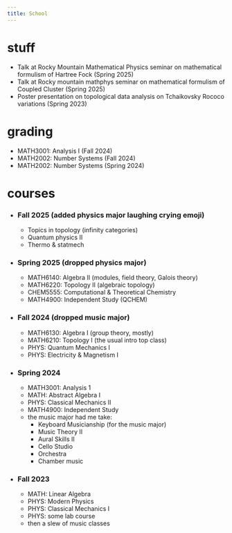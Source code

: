 ```yaml
---
title: School
---
```


# stuff 
- Talk at Rocky Mountain Mathematical Physics seminar on mathematical formulism of Hartree Fock (Spring 2025)
- Talk at Rocky mountain mathphys seminar on mathematical formulism of Coupled Cluster (Spring 2025)
- Poster presentation on topological data analysis on Tchaikovsky Rococo variations (Spring 2023)

# grading
- MATH3001: Analysis I (Fall 2024) 
- MATH2002: Number Systems (Fall 2024)
- MATH2002: Number Systems (Spring 2024)

# courses
- ### Fall 2025 (added physics major laughing crying emoji)
	- Topics in topology (infinity categories)
	- Quantum physics II
	- Thermo & statmech
- ### Spring 2025 (dropped physics major)
	- MATH6140: Algebra II (modules, field theory, Galois theory)
	- MATH6220: Topology II (algebraic topology)
	- CHEM5555: Computational & Theoretical Chemistry
	- MATH4900: Independent Study (QCHEM)
- ### Fall 2024 (dropped music major)
	- MATH6130: Algebra I (group theory, mostly)
	- MATH6210: Topology I (the usual intro top class)
	- PHYS: Quantum Mechanics I
	- PHYS: Electricity & Magnetism I
- ### Spring 2024
	- MATH3001: Analysis 1
	- MATH: Abstract Algebra I
	- PHYS: Classical Mechanics II
	- MATH4900: Independent Study
	- the music major had me take:
		- Keyboard Musicianship (for the music major)
		- Music Theory II
		- Aural Skills II
		- Cello Studio
		- Orchestra
		- Chamber music
- ### Fall 2023
	- MATH: Linear Algebra
	- PHYS: Modern Physics
	- PHYS: Classical Mechanics I
	- PHYS: some lab course
	- then a slew of music classes
